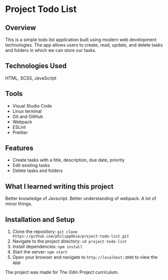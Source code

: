 # Project Todo List

## Overview
This is a simple todo list application built using modern web development technologies. The app allows users to create, read, update, and delete tasks and folders in which we can store our tasks.

## Technologies Used
HTML, SCSS, JavaScript

## Tools
- Visual Studio Code
- Linux terminal
- Git and GitHub
- Webpack
- ESLint 
- Prettier

## Features
- Create tasks with a title, description, due date, priority
- Edit existing tasks
- Delete tasks and folders

## What I learned writing this project
Better knowledge of Javscript.
Better understanding of webpack.
A lot of minor things.

## Installation and Setup
1. Clone the repository: `git clone https://github.com/philippOkie/project-todo-list.git`
2. Navigate to the project directory: `cd project-todo-list`
3. Install dependencies: `npm install`
4. Start the server: `npm start`
5. Open your browser and navigate to `http://localhost:3000` to view the app

The project was made for The Odin Project curriculum.

